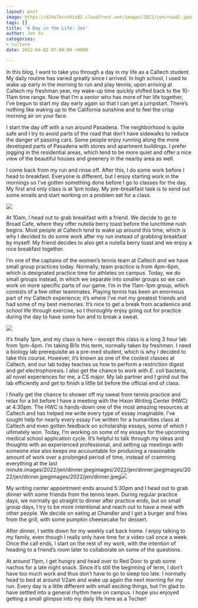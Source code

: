 ```yaml
---
layout: post
image: https://d24slhcvzhzz82.cloudfront.net/images/2022/jen/road2.jpeg
tags: []
title: 'A Day in the Life: Jen'
author: Jen Yu
categories:
- culture
date: 2022-04-02 07:00:00 +0000

---
```

In this blog, I want to take you through a day in my life as a Caltech student. My daily routine has varied greatly since I arrived. In high school, I used to wake up early in the morning to run and play tennis; upon arriving at Caltech my freshman year, my wake-up time quickly shifted back to the 10-11am time range. Now that I’m a senior who has more of her life together, I’ve begun to start my day early again so that I can get a jumpstart. There’s nothing like waking up to the California sunshine and to feel the crisp morning air on your face.

I start the day off with a run around Pasadena. The neighborhood is quite safe and I try to avoid parts of the road that don’t have sidewalks to reduce the danger of passing cars. Some people enjoy running along the more developed parts of Pasadena with stores and apartment buildings. I prefer jogging in the residential areas, which tend to be more quiet and offer a nice view of the beautiful houses and greenery in the nearby area as well.

I come back from my run and rinse off. After this, I do some work before I head to breakfast. Everyone is different, but I enjoy starting work in the mornings so I’ve gotten something done before I go to classes for the day. My first and only class is at 1pm today. My pre-breakfast task is to send out some emails and start working on a problem set for a class.

![](https://d24slhcvzhzz82.cloudfront.net/images/2022/jen/berry-toast.jpeg)

At 10am, I head out to grab breakfast with a friend. We decide to go to Broad Cafe, where they offer nutella berry toast before the lunchtime rush begins. Most people at Caltech tend to wake up around this time, which is why I decided to do some work after my run instead of grabbing breakfast by myself. My friend decides to also get a nutella berry toast and we enjoy a nice breakfast together.

I’m one of the captains of the women’s tennis team at Caltech and we have small group practices today. Normally, team practice is from 4pm-6pm, which is designated practice time for athletes on campus. Today, we do small groups instead, in which we separate into smaller groups so we can work on more specific parts of our game. I’m in the 11am-1pm group, which consists of a few other teammates. Playing tennis has been an enormous part of my Caltech experience; it’s where I’ve met my greatest friends and had some of my best memories. It’s nice to get a break from academics and school life through exercise, so I thoroughly enjoy going out for practice during the day to have some fun and to break a sweat.

![](https://d24slhcvzhzz82.cloudfront.net/images/2022/jen/pipettes.jpeg)

It’s finally 1pm, and my class is here – except this class is a long 3 hour lab from 1pm-4pm. I’m taking Bi1x this term, normally taken by freshmen. I need a biology lab prerequisite as a pre-med student, which is why I decided to take this course. However, it’s known as one of the coolest classes at Caltech, and our lab today teaches us how to perform a restriction digest and gel electrophoresis. I also get the chance to work with _E. coli_ bacteria, all novel experiences for me, a CS major. My lab partner and I grind out the lab efficiently and get to finish a little bit before the official end of class.

I finally get the chance to shower off my sweat from tennis practice and relax for a bit before I have a meeting with the Hixon Writing Center (HWC) at 4:30pm. The HWC is hands-down one of the most amazing resources at Caltech and has helped me write every type of essay imaginable. I’ve sought help for nearly every essay I’ve written for a humanities class at Caltech and even gotten feedback on scholarship essays, some of which I ultimately won. Today, I’m working on some of my essays for the upcoming medical school application cycle. It’s helpful to talk through my ideas and thoughts with an experienced professional, and setting up meetings with someone else also keeps me accountable for producing a reasonable amount of work over a prolonged period of time, instead of cramming everything at the last minute.images/2022/jen/dinner.jpegimages/2022/jen/dinner.jpegimages/2022/jen/dinner.jpegimages/2022/jen/dinner.jpeg![](https://d24slhcvzhzz82.cloudfront.net/images/2022/jen/dinner.jpeg)

My writing center appointment ends around 5:30pm and I head out to grab dinner with some friends from the tennis team. During regular practice days, we normally go straight to dinner after practice ends, but on small group days, I try to be more intentional and reach out to have a meal with other people. We decide on eating at Chandler and I get a burger and fries from the grill, with some pumpkin cheesecake for dessert.

After dinner, I settle down for my weekly call back home. I enjoy talking to my family, even though I really only have time for a video call once a week. Once the call ends, I start on the rest of my work, with the intention of heading to a friend’s room later to collaborate on some of the questions.

At around 11pm, I get hungry and head over to Red Door to grab some nachos for a late night snack. Since it’s still the beginning of term, I don’t have too much work and thus don’t have to go to sleep too late. I normally head to bed at around 1/2am and wake up again the next morning for my run. Every day is a little different with small exciting things, but I’m glad to have settled into a general rhythm here on campus. I hope you enjoyed getting a small glimpse into my daily life here as a Techer!